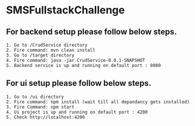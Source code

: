 # SMSFullstackChallenge

  ## For backend setup please follow below steps.
    1. Go to /CrudService directory
    2. Fire command: mvn clean install
    3. Go to /target directory
    4. Fire command: java -jar CrudService-0.0.1-SNAPSHOT
    5. Backend service is up and running on default port : 8080 
  
  ## For ui setup please follow below steps.
    1. Go to /ui directory
    2. Fire command: npm install (wait till all depandancy gets installed)
    3. Fire Command: npm start
    4. Ui project is up and running on default port : 4200
    5. Check http://localhost:4200 
    
    
    
    

